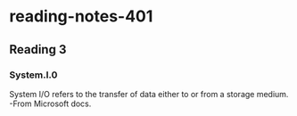 # reading-notes-401


## Reading 3

### System.I.0


System I/O refers to the transfer of data either to or from a storage medium. -From Microsoft docs.


